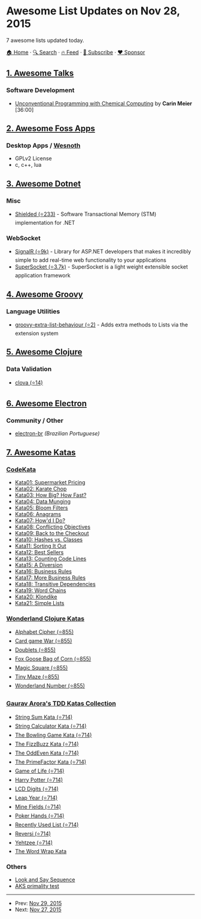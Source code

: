 # Awesome List Updates on Nov 28, 2015

7 awesome lists updated today.

[🏠 Home](/README.md) · [🔍 Search](https://www.trackawesomelist.com/search/) · [🔥 Feed](https://www.trackawesomelist.com/rss.xml) · [📮 Subscribe](https://trackawesomelist.us17.list-manage.com/subscribe?u=d2f0117aa829c83a63ec63c2f&id=36a103854c) · [❤️  Sponsor](https://github.com/sponsors/theowenyoung)



## [1. Awesome Talks](/content/JanVanRyswyck/awesome-talks/README.md)

### Software Development

*   [Unconventional Programming with Chemical Computing](https://www.youtube.com/watch?v=cHoYNStQOEc) by **Carin Meier** \[36:00]

## [2. Awesome Foss Apps](/content/DataDaoDe/awesome-foss-apps/README.md)

### Desktop Apps / [Wesnoth](https://github.com/wesnoth/wesnoth)

*   GPLv2 License
*   c, c++, lua

## [3. Awesome Dotnet](/content/quozd/awesome-dotnet/README.md)

### Misc

*   [Shielded (⭐233)](https://github.com/jbakic/Shielded) - Software Transactional Memory (STM) implementation for .NET

### WebSocket

*   [SignalR (⭐9k)](https://github.com/SignalR/SignalR) - Library for ASP.NET developers that makes it incredibly simple to add real-time web functionality to your applications
*   [SuperSocket (⭐3.7k)](https://github.com/kerryjiang/SuperSocket) - SuperSocket is a light weight extensible socket application framework

## [4. Awesome Groovy](/content/kdabir/awesome-groovy/README.md)

### Language Utilities

*   [groovy-extra-list-behaviour (⭐2)](https://github.com/dnahodil/groovy-extra-list-behaviour) - Adds extra methods to Lists via the extension system

## [5. Awesome Clojure](/content/razum2um/awesome-clojure/README.md)

### Data Validation

*   [clova (⭐14)](https://github.com/markwoodhall/clova)

## [6. Awesome Electron](/content/sindresorhus/awesome-electron/README.md)

### Community / Other

*   [electron-br](https://electron-br.slack.com) *(Brazilian Portuguese)*

## [7. Awesome Katas](/content/gamontal/awesome-katas/README.md)

### [CodeKata](http://codekata.com/)

*   [Kata01: Supermarket Pricing](http://codekata.com/kata/kata01-supermarket-pricing/)
*   [Kata02: Karate Chop](http://codekata.com/kata/kata02-karate-chop/)
*   [Kata03: How Big? How Fast?](http://codekata.com/kata/kata03-how-big-how-fast/)
*   [Kata04: Data Munging](http://codekata.com/kata/kata04-data-munging/)
*   [Kata05: Bloom Filters](http://codekata.com/kata/kata05-bloom-filters/)
*   [Kata06: Anagrams](http://codekata.com/kata/kata06-anagrams/)
*   [Kata07: How'd I Do?](http://codekata.com/kata/kata07-howd-i-do/)
*   [Kata08: Conflicting Objectives](http://codekata.com/kata/kata08-conflicting-objectives/)
*   [Kata09: Back to the Checkout](http://codekata.com/kata/kata09-back-to-the-checkout/)
*   [Kata10: Hashes vs. Classes](http://codekata.com/kata/kata10-hashes-vs-classes/)
*   [Kata11: Sorting It Out](http://codekata.com/kata/kata11-sorting-it-out/)
*   [Kata12: Best Sellers](http://codekata.com/kata/kata12-best-sellers/)
*   [Kata13: Counting Code Lines](http://codekata.com/kata/kata13-counting-code-lines/)
*   [Kata15: A Diversion](http://codekata.com/kata/kata15-a-diversion/)
*   [Kata16: Business Rules](http://codekata.com/kata/kata16-business-rules/)
*   [Kata17: More Business Rules](http://codekata.com/kata/kata17-more-business-rules/)
*   [Kata18: Transitive Dependencies](http://codekata.com/kata/kata18-transitive-dependencies/)
*   [Kata19: Word Chains](http://codekata.com/kata/kata19-word-chains/)
*   [Kata20: Klondike](http://codekata.com/kata/kata20-klondike/)
*   [Kata21: Simple Lists](http://codekata.com/kata/kata21-simple-lists/)

### [Wonderland Clojure Katas](https://github.com/gigasquid/wonderland-clojure-katas)

*   [Alphabet Cipher (⭐855)](https://github.com/gigasquid/wonderland-clojure-katas/tree/master/alphabet-cipher)
*   [Card game War (⭐855)](https://github.com/gigasquid/wonderland-clojure-katas/tree/master/card-game-war)
*   [Doublets (⭐855)](https://github.com/gigasquid/wonderland-clojure-katas/tree/master/doublets)
*   [Fox Goose Bag of Corn (⭐855)](https://github.com/gigasquid/wonderland-clojure-katas/tree/master/fox-goose-bag-of-corn)
*   [Magic Square (⭐855)](https://github.com/gigasquid/wonderland-clojure-katas/tree/master/magic-square)
*   [Tiny Maze (⭐855)](https://github.com/gigasquid/wonderland-clojure-katas/tree/master/tiny-maze)
*   [Wonderland Number (⭐855)](https://github.com/gigasquid/wonderland-clojure-katas/tree/master/wonderland-number)

### [Gaurav Arora's TDD Katas Collection](https://github.com/garora/TDD-Katas)

*   [String Sum Kata (⭐714)](https://github.com/garora/TDD-Katas#string-sum-kata)
*   [String Calculator Kata (⭐714)](https://github.com/garora/TDD-Katas#string-calculator-kata-via-roy-osherove)
*   [The Bowling Game Kata (⭐714)](https://github.com/garora/TDD-Katas#the-bowling-game-kata-via-uncle-bob)
*   [The FizzBuzz Kata (⭐714)](https://github.com/garora/TDD-Katas#the-fizzbuzz-kata)
*   [The OddEven Kata (⭐714)](https://github.com/garora/TDD-Katas#the-oddeven-kata)
*   [The PrimeFactor Kata (⭐714)](https://github.com/garora/TDD-Katas#the-primefactor-kata-via-uncle-bob)
*   [Game of Life (⭐714)](https://github.com/garora/TDD-Katas#game-of-life-)
*   [Harry Potter (⭐714)](https://github.com/garora/TDD-Katas#harry-potter-)
*   [LCD Digits (⭐714)](https://github.com/garora/TDD-Katas#lcd-digits-)
*   [Leap Year (⭐714)](https://github.com/garora/TDD-Katas#leap-year-)
*   [Mine Fields (⭐714)](https://github.com/garora/TDD-Katas#mine-fields-)
*   [Poker Hands (⭐714)](https://github.com/garora/TDD-Katas#poker-hands)
*   [Recently Used List (⭐714)](https://github.com/garora/TDD-Katas#recently-used-list-)
*   [Reversi (⭐714)](https://github.com/garora/TDD-Katas#reversi-)
*   [Yehtzee (⭐714)](https://github.com/garora/TDD-Katas#yehtzee-)
*   [The Word Wrap Kata](http://codingdojo.org/cgi-bin/wiki.pl?KataWordWrap)

### Others

*   [Look and Say Sequence](https://en.wikipedia.org/wiki/Look-and-say_sequence)
*   [AKS primality test](https://en.wikipedia.org/wiki/AKS_primality_test)

---

- Prev: [Nov 29, 2015](/content/2015/11/29/README.md)
- Next: [Nov 27, 2015](/content/2015/11/27/README.md)